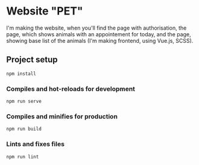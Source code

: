 # Website "PET"

 I'm making the website, when you'll find the page with authorisation, the page, which shows animals with an appointement for today, and the page, showing base list of the animals (I'm making frontend, using Vue.js, SCSS).

 ## Project setup
```
npm install
```

### Compiles and hot-reloads for development
```
npm run serve
```

### Compiles and minifies for production
```
npm run build
```

### Lints and fixes files
```
npm run lint
```
